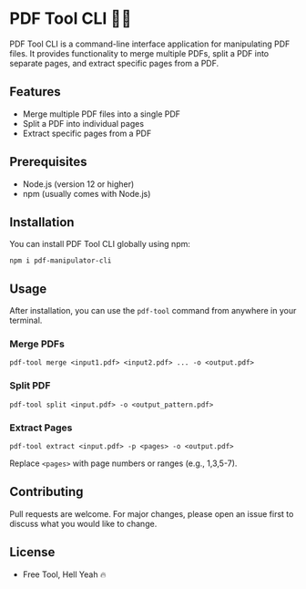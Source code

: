 # PDF Tool CLI 👨‍💻

PDF Tool CLI is a command-line interface application for manipulating PDF files. It provides functionality to merge multiple PDFs, split a PDF into separate pages, and extract specific pages from a PDF.

## Features

- Merge multiple PDF files into a single PDF
- Split a PDF into individual pages
- Extract specific pages from a PDF

## Prerequisites

- Node.js (version 12 or higher)
- npm (usually comes with Node.js)

## Installation

You can install PDF Tool CLI globally using npm:
```
npm i pdf-manipulator-cli
```
## Usage

After installation, you can use the `pdf-tool` command from anywhere in your terminal.

### Merge PDFs
```
pdf-tool merge <input1.pdf> <input2.pdf> ... -o <output.pdf>
```
### Split PDF
```
pdf-tool split <input.pdf> -o <output_pattern.pdf>
```
### Extract Pages
```
pdf-tool extract <input.pdf> -p <pages> -o <output.pdf>
```
Replace `<pages>` with page numbers or ranges (e.g., 1,3,5-7).

## Contributing

Pull requests are welcome. For major changes, please open an issue first to discuss what you would like to change.

## License
- Free Tool, Hell Yeah 🔥
